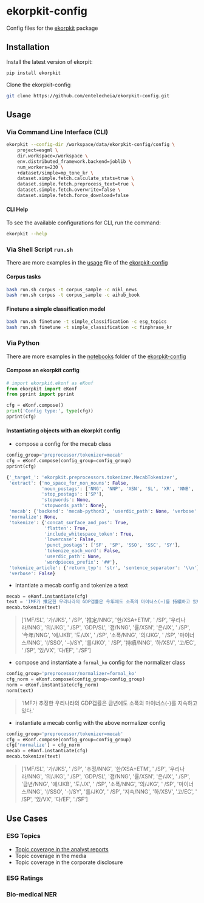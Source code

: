 # ekorpkit-config

Config files for the [ekorpkit](https://github.com/entelecheia/ekorpkit) package

## Installation

Install the latest version of ekorpit:

```bash
pip install ekorpkit
```

Clone the ekorpkit-config

```bash
git clone https://github.com/entelecheia/ekorpkit-config.git
```

## Usage

### Via Command Line Interface (CLI)

```bash
ekorpkit --config-dir /workspace/data/ekorpkit-config/config \
    project=esgml \
    dir.workspace=/workspace \
    env.distributed_framework.backend=joblib \
    num_workers=230 \
    +dataset/simple=mp_tone_kr \
    dataset.simple.fetch.calculate_stats=true \
    dataset.simple.fetch.preprocess_text=true \
    dataset.simple.fetch.overwrite=false \
    dataset.simple.fetch.force_download=false
```

#### CLI Help

To see the available configurations for CLI, run the command:

```bash
ekorpkit --help
```

### Via Shell Script `run.sh`

There are more examples in the [usage](https://github.com/entelecheia/ekorpkit-config/blob/main/usage.md) file of the [ekorpkit-config](https://github.com/entelecheia/ekorpkit-config.git)

#### Corpus tasks

```bash
bash run.sh corpus -t corpus_sample -c nikl_news
bash run.sh corpus -t corpus_sample -c aihub_book
```

#### Finetune a simple classification model

```bash
bash run.sh finetune -t simple_classification -c esg_topics
bash run.sh finetune -t simple_classification -c finphrase_kr
```

### Via Python

There are more examples in the [notebooks](https://github.com/entelecheia/ekorpkit-config/tree/main/notebooks) folder of the [ekorpkit-config](https://github.com/entelecheia/ekorpkit-config.git)

#### Compose an ekorpkit config

```python
# import ekorpkit.ekonf as eKonf
from ekorpkit import eKonf
from pprint import pprint

cfg = eKonf.compose()
print('Config type:', type(cfg))
pprint(cfg)
```

#### Instantiating objects with an ekorpkit config

- compose a config for the mecab class

```python
config_group='preprocessor/tokenizer=mecab'
cfg = eKonf.compose(config_group=config_group)
pprint(cfg)
```

```python
{'_target_': 'ekorpkit.preprocessors.tokenizer.MecabTokenizer',
 'extract': {'no_space_for_non_nouns': False,
             'noun_postags': ['NNG', 'NNP', 'XSN', 'SL', 'XR', 'NNB', 'NR'],
             'stop_postags': ['SP'],
             'stopwords': None,
             'stopwords_path': None},
 'mecab': {'backend': 'mecab-python3', 'userdic_path': None, 'verbose': False},
 'normalize': None,
 'tokenize': {'concat_surface_and_pos': True,
              'flatten': True,
              'include_whitespace_token': True,
              'lowercase': False,
              'punct_postags': ['SF', 'SP', 'SSO', 'SSC', 'SY'],
              'tokenize_each_word': False,
              'userdic_path': None,
              'wordpieces_prefix': '##'},
 'tokenize_article': {'return_typ': 'str', 'sentence_separator': '\\n'},
 'verbose': False}
```

- intantiate a mecab config and tokenize a text

```python
mecab = eKonf.instantiate(cfg)
text = 'IMF가 推定한 우리나라의 GDP갭률은 今年에도 소폭의 마이너스(−)를 持續하고 있다.'
mecab.tokenize(text)
```

> ['IMF/SL', '가/JKS', ' /SP', '推定/NNG', '한/XSA+ETM', ' /SP', '우리나라/NNG', '의/JKG', ' /SP', 'GDP/SL', '갭/NNG', '률/XSN', '은/JX', ' /SP', '今年/NNG', '에/JKB', '도/JX', ' /SP', '소폭/NNG', '의/JKG', ' /SP', '마이너스/NNG', '(/SSO', '−)/SY', '를/JKO', ' /SP', '持續/NNG', '하/XSV', '고/EC', ' /SP', '있/VX', '다/EF', './SF']

- compose and instantiate a `formal_ko` config for the normalizer class

```python
config_group='preprocessor/normalizer=formal_ko'
cfg_norm = eKonf.compose(config_group=config_group)
norm = eKonf.instantiate(cfg_norm)
norm(text)
```

> 'IMF가 추정한 우리나라의 GDP갭률은 금년에도 소폭의 마이너스(-)를 지속하고 있다.'

- instantiate a mecab config with the above normalizer config

```python
config_group='preprocessor/tokenizer=mecab'
cfg = eKonf.compose(config_group=config_group)
cfg['normalize'] = cfg_norm
mecab = eKonf.instantiate(cfg)
mecab.tokenize(text)
```

> ['IMF/SL', '가/JKS', ' /SP', '추정/NNG', '한/XSA+ETM', ' /SP', '우리나라/NNG', '의/JKG', ' /SP', 'GDP/SL', '갭/NNG', '률/XSN', '은/JX', ' /SP', '금년/NNG', '에/JKB', '도/JX', ' /SP', '소폭/NNG', '의/JKG', ' /SP', '마이너스/NNG', '(/SSO', '-)/SY', '를/JKO', ' /SP', '지속/NNG', '하/XSV', '고/EC', ' /SP', '있/VX', '다/EF', './SF']

## Use Cases

### ESG Topics

- [Topic coverage in the analyst reports](docs/usecases/esg_topics/anlalyst.md)
- Topic coverage in the media
- Topic coverage in the corporate disclosure

### ESG Ratings

### Bio-medical NER
